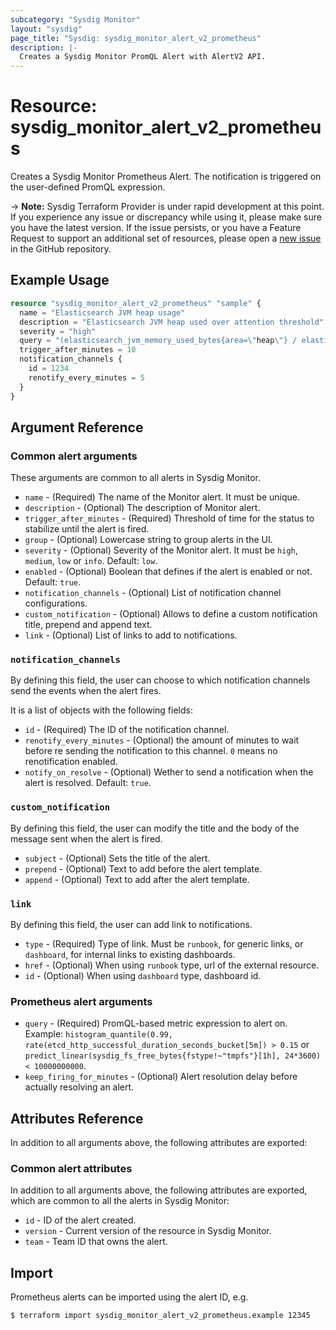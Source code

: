 ```yaml
---
subcategory: "Sysdig Monitor"
layout: "sysdig"
page_title: "Sysdig: sysdig_monitor_alert_v2_prometheus"
description: |-
  Creates a Sysdig Monitor PromQL Alert with AlertV2 API.
---
```


# Resource: sysdig_monitor_alert_v2_prometheus

Creates a Sysdig Monitor Prometheus Alert. The notification is triggered on the user-defined PromQL expression.

-> **Note:** Sysdig Terraform Provider is under rapid development at this point. If you experience any issue or discrepancy while using it, please make sure you have the latest version. If the issue persists, or you have a Feature Request to support an additional set of resources, please open a [new issue](https://github.com/sysdiglabs/terraform-provider-sysdig/issues/new) in the GitHub repository.

## Example Usage

```terraform
resource "sysdig_monitor_alert_v2_prometheus" "sample" {
  name = "Elasticsearch JVM heap usage"
  description = "Elasticsearch JVM heap used over attention threshold"
  severity = "high"
  query = "(elasticsearch_jvm_memory_used_bytes{area=\"heap\"} / elasticsearch_jvm_memory_max_bytes{area=\"heap\"}) * 100 > 80"
  trigger_after_minutes = 10
  notification_channels {
    id = 1234
    renotify_every_minutes = 5
  }
}
```

## Argument Reference

### Common alert arguments

These arguments are common to all alerts in Sysdig Monitor.

* `name` - (Required) The name of the Monitor alert. It must be unique.
* `description` - (Optional) The description of Monitor alert.
* `trigger_after_minutes` - (Required) Threshold of time for the status to stabilize until the alert is fired.
* `group` - (Optional) Lowercase string to group alerts in the UI.
* `severity` - (Optional) Severity of the Monitor alert. It must be `high`, `medium`, `low` or `info`. Default: `low`.
* `enabled` - (Optional) Boolean that defines if the alert is enabled or not. Default: `true`.
* `notification_channels` - (Optional) List of notification channel configurations.
* `custom_notification` - (Optional) Allows to define a custom notification title, prepend and append text.
* `link` - (Optional) List of links to add to notifications.

### `notification_channels`

By defining this field, the user can choose to which notification channels send the events when the alert fires.

It is a list of objects with the following fields:
* `id` - (Required) The ID of the notification channel.
* `renotify_every_minutes` - (Optional) the amount of minutes to wait before re sending the notification to this channel. `0` means no renotification enabled.
* `notify_on_resolve` - (Optional) Wether to send a notification when the alert is resolved. Default: `true`.

### `custom_notification`

By defining this field, the user can modify the title and the body of the message sent when the alert is fired.

* `subject` - (Optional) Sets the title of the alert.
* `prepend` - (Optional) Text to add before the alert template.
* `append` - (Optional) Text to add after the alert template.

### `link`

By defining this field, the user can add link to notifications.

* `type` - (Required) Type of link. Must be `runbook`, for generic links, or `dashboard`, for internal links to existing dashboards.
* `href` - (Optional) When using `runbook` type, url of the external resource.
* `id` - (Optional) When using `dashboard` type, dashboard id.

### Prometheus alert arguments

* `query` - (Required) PromQL-based metric expression to alert on. Example: `histogram_quantile(0.99, rate(etcd_http_successful_duration_seconds_bucket[5m]) > 0.15` or `predict_linear(sysdig_fs_free_bytes{fstype!~"tmpfs"}[1h], 24*3600) < 10000000000`.
* `keep_firing_for_minutes` - (Optional) Alert resolution delay before actually resolving an alert.

## Attributes Reference

In addition to all arguments above, the following attributes are exported:

### Common alert attributes

In addition to all arguments above, the following attributes are exported, which are common to all the alerts in Sysdig Monitor:

* `id` - ID of the alert created.
* `version` - Current version of the resource in Sysdig Monitor.
* `team` - Team ID that owns the alert.

## Import

Prometheus alerts can be imported using the alert ID, e.g.

```
$ terraform import sysdig_monitor_alert_v2_prometheus.example 12345
```
